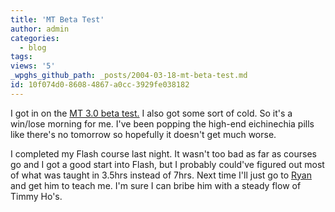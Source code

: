 ```yaml
---
title: 'MT Beta Test'
author: admin
categories:
  - blog
tags: 
views: '5'
_wpghs_github_path: _posts/2004-03-18-mt-beta-test.md
id: 10f074d0-8608-4867-a0cc-3929fe038182
---
```

<p>I got in on the <a href="http://www.movabletype.org">MT 3.0 beta test.</a>  I also got some sort of cold.  So it's a win/lose morning for me.  I've been popping the high-end eichinechia pills like there's no tomorrow so hopefully it doesn't get much worse.</p>
<p>I completed my Flash course last night.  It wasn't too bad as far as courses go and I got a good start into Flash, but I probably could've figured out most of what was taught in 3.5hrs instead of 7hrs.  Next time I'll just go to <a href="http://www.brainfuelmedia.com/postscript">Ryan</a> and get him to teach me.  I'm sure I can bribe him with a steady flow of Timmy Ho's.</p>
